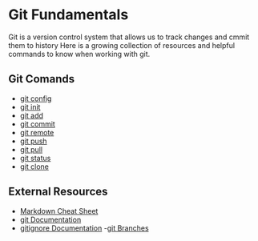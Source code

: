 # Git Fundamentals 
Git is a version control system that allows us to track changes and cmmit them to history
Here is a growing collection of resources and helpful commands to know when working with git.
## Git Comands
- [git config](./commands/Config.md) 
- [git init](./commands/Init.md)
- [git add](./commands/Add.md)
- [git commit](./commands/Commit.md) 
- [git remote](./commands/Remote.md) 
- [git push](./commands/Push.md) 
- [git pull](./commands/Pull.md) 
- [git status](./commands/Status.md) 
- [git clone](./commands/Clone.md) 

## External Resources
- [Markdown Cheat Sheet](https://www.markdownguide.org/cheat-sheet/)
- [git Documentation](https://git-scm.com/docs)
- [gitignore Documentation](https://git-scm.com/docs/gitignore)
-[git Branches](https://git-scm.com/book/en/v2/Git-Branching-Branches-in-a-Nutshell) 